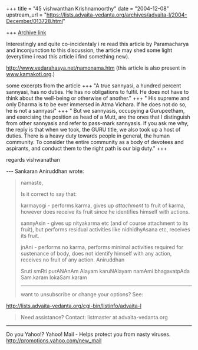 +++
title = "45 vishwanthan Krishnamoorthy"
date = "2004-12-08"
upstream_url = "https://lists.advaita-vedanta.org/archives/advaita-l/2004-December/013728.html"

+++
[Archive link](https://lists.advaita-vedanta.org/archives/advaita-l/2004-December/013728.html)

Interestingly and quite co-incidentaly i re read this
article by Paramacharya and inconjunction to this
discussion, the article may shed some light (everytime
i read this article i find something new). 

http://www.vedarahasya.net/namonama.htm
(this article is also present in www.kamakoti.org.)

some excerpts from the article
+++
"A true sannyasi, a hundred percent sannyasi, has no
duties. He has no obligations to fulfil. He does not
have to think about the well-being or otherwise of
another."
+++ 
" His supreme and only Dharma is to be ever immersed
in Atma Vichara. If he does not do so, he is not a
sannyasi"
+++ 
" But we sannyasis, occupying a Gurupeetham, and
exercising the position as head of a Mutt, are the
ones that I distinguish from other sannyasis and refer
to pass-mark sannyasis. If you ask me why, the reply
is that when we took, the GURU title, we also took up
a host of duties. There is a heavy duty towards people
in general, the human community. To consider the
entire community as a body of devotees and aspirants,
and conduct them to the right path is our big duty."
+++


regards
vishwanathan

--- Sankaran Aniruddhan <ani at ee.washington.edu> wrote:

> namaste,
> 
> Is it correct to say that:
> 
> karmayogi - performs karma, gives up *attachment* to
> fruit of karma, however 
> does receive its fruit since he identifies himself
> with actions.
> 
> sannyAsin - gives up nityakarma etc (and of course
> attachment to its fruit), 
> but performs residual activities like nidhidhyAsana
> etc, receives its fruit.
> 
> jnAni - performs no karma, performs minimal
> activities required for 
> sustenance of body, does not identify himself with
> any action, receives no 
> fruit of any action.
> Aniruddhan
> 
> Sruti smRti purANAnAm Alayam karuNAlayam
> namAmi bhagavatpAda Sam.karam lokaSam.karam 
> 
> _______________________________________________
> want to unsubscribe or change your options? See:
>
http://lists.advaita-vedanta.org/cgi-bin/listinfo/advaita-l
> Need assistance? Contact:
> listmaster at advaita-vedanta.org
> 




__________________________________ 
Do you Yahoo!? 
Yahoo! Mail - Helps protect you from nasty viruses. 
http://promotions.yahoo.com/new_mail

